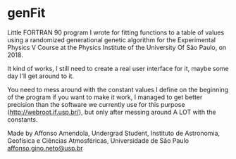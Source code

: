 # genFit

Little FORTRAN 90 program I wrote for fitting functions to a table of values using a randomized generational genetic algorithm for the Experimental Physics V Course at the Physics Institute of the University Of São Paulo, on 2018.

It kind of works, I still need to create a real user interface for it, maybe some day I'll get around to it.

You need to mess around with the constant values I define on the beginning of the program if you want to make it work, I managed to get better precision than the software we currently use for this purpose (http://webroot.if.usp.br/), but only after messing around A LOT with the constants.

Made by Affonso Amendola,
Undergrad Student, 
Instituto de Astronomia, Geofísica e Ciências Atmosféricas, Universidade de São Paulo
affonso.gino.neto@usp.br
